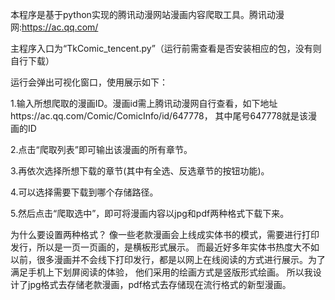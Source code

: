本程序是基于python实现的腾讯动漫网站漫画内容爬取工具。腾讯动漫网:https://ac.qq.com/

主程序入口为“TkComic_tencent.py”（运行前需查看是否安装相应的包，没有则自行下载）

运行会弹出可视化窗口，使用展示如下：

1.输入所想爬取的漫画ID。漫画id需上腾讯动漫网自行查看，如下地址https://ac.qq.com/Comic/ComicInfo/id/647778，
其中尾号647778就是该漫画的ID

2.点击“爬取列表”即可输出该漫画的所有章节。

3.再依次选择所想下载的章节(其中有全选、反选章节的按钮功能)。

4.可以选择需要下载到哪个存储路径。

5.然后点击“爬取选中”，即可将漫画内容以jpg和pdf两种格式下载下来。

为什么要设置两种格式？
像一些老款漫画会上线成实体书的模式，需要进行打印发行，所以是一页一页画的，是横板形式展示。
而最近好多年实体书热度大不如以前，很多漫画并不会线下打印发行，都是以网上在线阅读的方式进行展示。为了满足手机上下划屏阅读的体验，
他们采用的绘画方式是竖版形式绘画。
所以我设计了jpg格式去存储老款漫画，pdf格式去存储现在流行格式的新型漫画。
